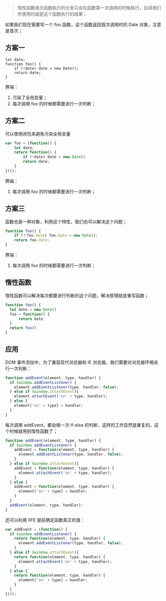 > 惰性函数表示函数执行的分支只会在函数第一次调用的时候执行，后续我们所使用的就是这个函数执行的结果；

如果我们现在需要写一个 foo 函数，这个函数返回首次调用时的 Date 对象，注意是首次；

## 方案一

````
let date;
function foo() {
    if (!date) date = new Date();
    return date;
}
````

弊端：

1. 污染了全局变量；
2. 每次调用 foo 的时候都需要进行一次判断；

## 方案二

可以使用闭包来避免污染全局变量

```javascript
var foo = (function() {
    let date;
    return function() {
        if (!date) date = new Date()
        return date;
    }
})();
```

弊端：

1. 每次调用 foo 的时候都需要进行一次判断；

## 方案三

函数也是一种对象，利用这个特性，我们也可以解决这个问题；

```javascript
function foo() {
    if (！foo.date) foo.date = new Date();
    return foo.date;
}
```

弊端：

1. 每次调用 foo 的时候都需要进行一次判断；

## 惰性函数

惰性函数可以解决每次都要进行判断的这个问题，解决原理就是重写函数；

```javascript
function foo() {
  let date = new Date()
  foo = function() {
      return date
  }
  return foo()
}
```

## 应用

DOM 事件添加中，为了兼容现代浏览器和 IE 浏览器，我们需要对浏览器环境进行一次判断：

```javascript
function addEvent(element, type, handler) {
  if (window.addEventListener) {
    element.addEventListener(type, handler, false);
  } else if (window.attachEvent){
    element.attachEvent('on' + type, handler);
  } else {
    element['on' + type] = handler;
  }
}

```

每次调用 addEvent，都会做一次 if-else 的判断，这样的工作显然是重复的。这个时候就用到惰性函数了；

```javascript
function addEvent(element, type, handler) {
  if (window.addEventListener) {
    addEvent = function(element, type, handler) {
      element.addEventListener(type, handler, false);
    }
  } else if (window.attachEvent){
    addEvent = function(element, type, handler) {
      element.attachEvent('on' + type, handler);
    }
  } else {
    addEvent = function(element, type, handler) {
      element['on' + type] = handler;
    }
  }
  addEvent(element, type, handler);
}

```

还可以利用 IIFE 提前确定函数真正的值：

```javascript
var addEvent = (function() {
  if (window.addEventListener) {
    return function(element, type, handler) {
      element.addEventListener(type, handler, false);
    }
  } else if (window.attachEvent){
    return function(element, type, handler) {
      element.attachEvent('on' + type, handler);
    }
  } else {
    return function(element, type, handler) {
      element['on' + type] = handler;
    }
  }
}());
```